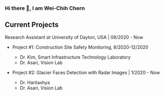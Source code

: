 ### Hi there 👋, I am Wei-Chih Chern 


## Current Projects
 Research Assistant at University of Dayton, USA |  08/2020 - Now
 - Project #1: Construction Site Safety Monitoring, 8/2020-12/2020
    - Dr. Kim, Smart Infrastructure Technology Laboratory
    - Dr. Asari, Vision Lab 

 - Project #2: Glacier Faces Detection with Radar Images | 1/2020 - Now
    - Dr. Haritashya
    - Dr. Asari, Vision Lab

